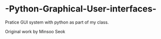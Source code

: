 # -Python-Graphical-User-interfaces-
Pratice GUI system with python as part of my class.

Original work by Minsoo Seok
